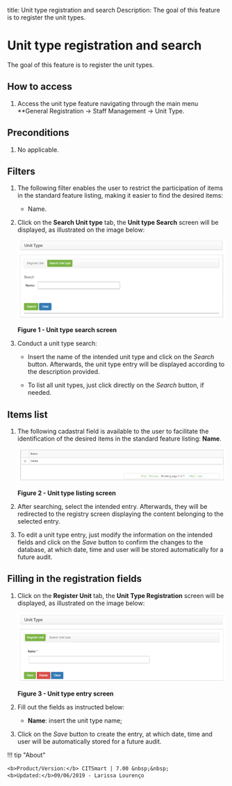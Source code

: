 title: Unit type registration and search
Description: The goal of this feature is to register the unit types.
# Unit type registration and search

The goal of this feature is to register the unit types.

How to access
------------------

1. Access the unit type feature navigating through the main menu **General Registration → Staff Management → Unit Type.

Preconditions
---------------

1. No applicable.

Filters
---------

1. The following filter enables the user to restrict the participation of items in the standard feature listing, making it easier 
to find the desired items:

    - Name.
    
2. Click on the **Search Unit type** tab, the **Unit type Search** screen will be displayed, as illustrated on the image below:

    ![Types](images/type.img1.jpg)
    
    **Figure 1 - Unit type search screen**
    
3. Conduct a unit type search:

    - Insert the name of the intended unit type and click on the *Search* button. Afterwards, the unit type entry will be displayed 
    according to the description provided.
    
    - To list all unit types, just click directly on the *Search* button, if needed.
    
Items list
------------------

1. The following cadastral field is available to the user to facilitate the identification of the desired items in the standard 
feature listing: **Name**.

    ![Listing](images/type.img2.jpg)
    
    **Figure 2 - Unit type listing screen**
    
2. After searching, select the intended entry. Afterwards, they will be redirected to the registry screen displaying the content 
belonging to the selected entry.

3. To edit a unit type entry, just modify the information on the intended fields and click on the *Save* button to confirm the 
changes to the database, at which date, time and user will be stored automatically for a future audit.

Filling in the registration fields
--------------------------------------

1. Click on the **Register Unit** tab, the **Unit Type Registration** screen will be displayed, as illustrated on the image below:

    ![Entry](images/type.img3.jpg)
    
    **Figure 3 - Unit type entry screen**
    
2. Fill out the fields as instructed below:

    - **Name**: insert the unit type name;
    
3. Click on the *Save* button to create the entry, at which date, time and user will be automatically stored for a future audit.

!!! tip "About"

    <b>Product/Version:</b> CITSmart | 7.00 &nbsp;&nbsp;
    <b>Updated:</b>09/06/2019 - Larissa Lourenço
